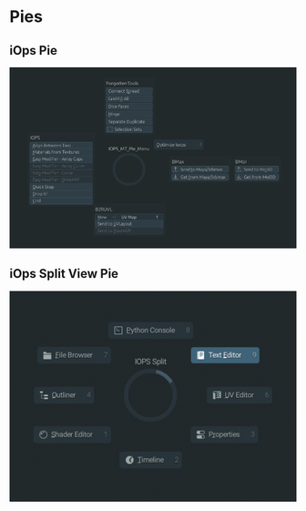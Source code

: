 # Pies

## iOps Pie

![iOps Pie Main](../img/ui/pies/iops_pie_main.png)

## iOps Split View Pie

![iOps Pie Split](../img/ui/pies/iops_pie_split.gif)